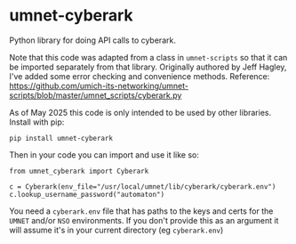 # umnet-cyberark
Python library for doing API calls to cyberark.

Note that this code was adapted from a class in `umnet-scripts` so that it can be imported separately from that library.
Originally authored by Jeff Hagley, I've added some error checking and convenience methods. Reference:
https://github.com/umich-its-networking/umnet-scripts/blob/master/umnet_scripts/cyberark.py

As of May 2025 this code is only intended to be used by other libraries. Install with pip:
```
pip install umnet-cyberark
```
Then in your code you can import and use it like so:
```
from umnet_cyberark import Cyberark

c = Cyberark(env_file="/usr/local/umnet/lib/cyberark/cyberark.env")
c.lookup_username_password("automaton")
```
You need a `cyberark.env` file that has paths to the keys and certs for the `UMNET` and/or `NSO` environments.
If you don't provide this as an argument it will assume it's in your current directory (eg `cyberark.env`)
